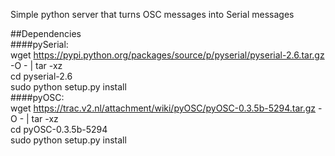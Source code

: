 Simple python server that turns OSC messages into Serial messages  

##Dependencies  
####pySerial:  
    wget https://pypi.python.org/packages/source/p/pyserial/pyserial-2.6.tar.gz -O - | tar -xz  
    cd pyserial-2.6  
    sudo python setup.py install  
####pyOSC:  
    wget https://trac.v2.nl/attachment/wiki/pyOSC/pyOSC-0.3.5b-5294.tar.gz -O - | tar -xz  
    cd pyOSC-0.3.5b-5294  
    sudo python setup.py install  
